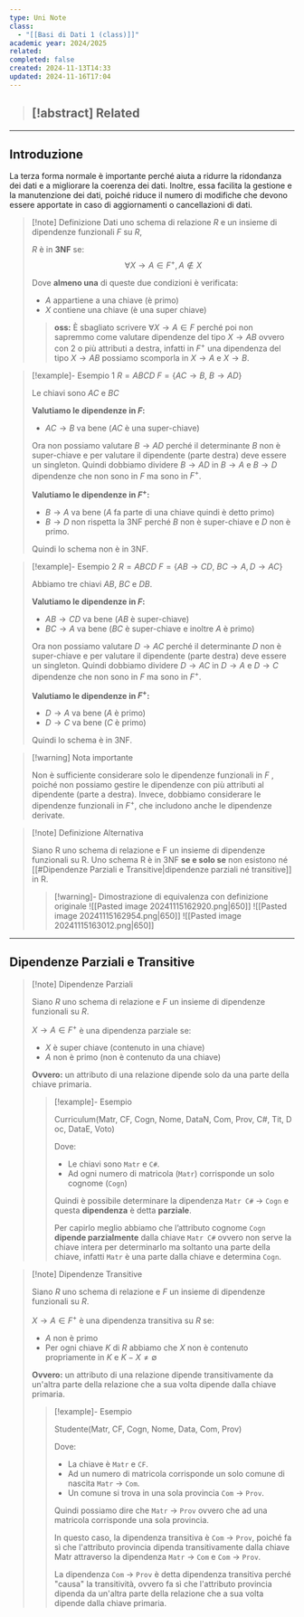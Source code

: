 ```yaml
---
type: Uni Note
class:
  - "[[Basi di Dati 1 (class)]]"
academic year: 2024/2025
related: 
completed: false
created: 2024-11-13T14:33
updated: 2024-11-16T17:04
---
```

>[!abstract] Related
>- 

---
## Introduzione

La terza forma normale è importante perché aiuta a ridurre la ridondanza dei dati e a migliorare la coerenza dei dati. Inoltre, essa facilita la gestione e la manutenzione dei dati, poiché riduce il numero di modifiche che devono essere apportate in caso di aggiornamenti o cancellazioni di dati.

>[!note] Definizione
>Dati uno schema di relazione $R$ e un insieme di dipendenze funzionali $F$ su $R$, 
>
>$R$ è in **3NF** se:
>$$
>\forall X \to  A \in F^{+} , A \not \in X
>$$
>
>Dove **almeno una** di queste due condizioni è verificata:
>- $A$ appartiene a una chiave (è primo)
>- $X$ contiene una chiave (è una super chiave)
>  
>>**oss:** È sbagliato scrivere $\forall X \to A\in F$ perché poi non sapremmo come valutare dipendenze del tipo $X\to AB$ ovvero con 2 o più attributi a destra, infatti in $F^{+}$  una dipendenza del tipo $X\to AB$ possiamo scomporla in $X\to A$ e $X\to B$.

>[!example]- Esempio 1
>$R = ABCD$
>$F = \{ AC\to B,\ B\to AD\}$
>
>Le chiavi sono $AC$ e $BC$
>
>**Valutiamo le dipendenze in $F$:**
>- $AC\to B$ va bene ($AC$ è una super-chiave)
>
>Ora non possiamo valutare $B \to AD$ perché il determinante $B$ non è super-chiave e per valutare il dipendente (parte destra) deve essere un singleton. Quindi dobbiamo dividere $B \to AD$ in $B \to A$ e $B \to D$ dipendenze che non sono in $F$ ma sono in $F^{+}$.
>
>**Valutiamo le dipendenze in $F^{+}$:**
>- $B \to A$ va bene ($A$ fa parte di una chiave quindi è detto primo)
>- $B \to D$ non rispetta la 3NF perché $B$ non è super-chiave e $D$ non è primo.
>  
>Quindi lo schema non è in 3NF.

>[!example]- Esempio 2
>$R = ABCD$
>$F = \{ AB \to CD,\ BC \to A, D \to AC \}$
>
>Abbiamo tre chiavi $AB$, $BC$ e $DB$.
>
>**Valutiamo le dipendenze in $F$:**
>- $AB\to CD$  va bene ($AB$ è super-chiave)
>- $BC \to A$ va bene ($BC$ è super-chiave e inoltre $A$ è primo)
>
>Ora non possiamo valutare $D \to AC$ perché il determinante $D$ non è super-chiave e per valutare il dipendente (parte destra) deve essere un singleton. Quindi dobbiamo dividere $D \to AC$ in $D \to A$ e $D \to C$ dipendenze che non sono in $F$ ma sono in $F^{+}$.
>
>**Valutiamo le dipendenze in $F^{+}$:**
>- $D \to A$ va bene ($A$ è primo)
>- $D \to C$ va bene ($C$ è primo)
>  
>  Quindi lo schema è in 3NF.

>[!warning] Nota importante
>
>Non è sufficiente considerare solo le dipendenze funzionali in $F$ , poiché non possiamo gestire le dipendenze con più attributi al dipendente (parte a destra). Invece, dobbiamo considerare le dipendenze funzionali in $F^{+}$, che includono anche le dipendenze derivate.

>[!note] Definizione Alternativa
>
>Siano R uno schema di relazione e F un insieme di dipendenze funzionali su R. Uno schema R è in 3NF **se e solo se** non esistono né [[#Dipendenze Parziali e Transitive|dipendenze parziali né transitive]] in R.
>
>>[!warning]- Dimostrazione di equivalenza con definizione originale
>>![[Pasted image 20241115162920.png|650]]
>>![[Pasted image 20241115162954.png|650]]
>>![[Pasted image 20241115163012.png|650]]

---
## Dipendenze Parziali e Transitive

>[!note] Dipendenze Parziali
>
>Siano $R$  uno schema di relazione e $F$  un insieme di dipendenze funzionali su $R$.
>
>$X \to  A \in F^{+}$ è una dipendenza parziale se:
>- $X$ è super chiave (contenuto in una chiave)
>- $A$ non è primo (non è contenuto da una chiave)
>  
>**Ovvero:** un attributo di una relazione dipende solo da una parte della chiave primaria.
> 
>>[!example]- Esempio
>>
>>$\text{Curriculum}(\text{Matr},\ \text{CF},\ \text{Cogn},\ \text{Nome},\ \text{DataN},\ \text{Com},\ \text{Prov},\ \text{C\#},\ \text{Tit},\ \text{Doc},\ \text{DataE},\ \text{Voto})$
>>
>>Dove:
>>- Le chiavi sono `Matr` e `C#`.
>>- Ad ogni numero di matricola (`Matr`) corrisponde un solo cognome (`Cogn`) 
>>
>>Quindi è possibile determinare la dipendenza `Matr C#` $\to$ `Cogn` e questa **dipendenza** è detta **parziale**.
>>
>>Per capirlo meglio abbiamo che l’attributo cognome `Cogn` **dipende parzialmente** dalla chiave `Matr C#` ovvero non serve la chiave intera per determinarlo ma soltanto una parte della chiave, infatti `Matr` è una parte dalla chiave e determina `Cogn`.

>[!note] Dipendenze Transitive
>
>Siano $R$ uno schema di relazione e $F$ un insieme di dipendenze funzionali su $R$.
>
>$X \to A \in F^{+}$ è una dipendenza transitiva su $R$ se:
>- $A$ non è primo
>- Per ogni chiave $K$ di $R$ abbiamo che $X$ non è contenuto propriamente in $K$ e $K-X \neq \emptyset$
>  
>**Ovvero:** un attributo di una relazione dipende transitivamente da un'altra parte della relazione che a sua volta dipende dalla chiave primaria.
> 
>>[!example]- Esempio
>>
>>$\text{Studente}(\text{Matr},\ \text{CF},\ \text{Cogn},\ \text{Nome},\ \text{Data},\ \text{Com},\ \text{Prov})$
>>
>>Dove:
>>- La chiave è `Matr` e `CF`.
>>- Ad un numero di matricola corrisponde un solo comune di nascita `Matr` $\to$ `Com`.
>>- Un comune si trova in una sola provincia `Com` $\to$ `Prov`.
>>
>>Quindi possiamo dire che `Matr` $\to$ `Prov` ovvero che ad una matricola corrisponde una sola provincia.
>>
>>In questo caso, la dipendenza transitiva è `Com` $\to$ `Prov`, poiché fa sì che l'attributo provincia dipenda transitivamente dalla chiave $\text{Matr}$ attraverso la dipendenza `Matr` $\to$ `Com` e `Com` $\to$ `Prov`.
>>
>>La dipendenza `Com` $\to$ `Prov` è detta dipendenza transitiva perché "causa" la transitività, ovvero fa sì che l'attributo provincia dipenda da un'altra parte della relazione che a sua volta dipende dalla chiave primaria.
